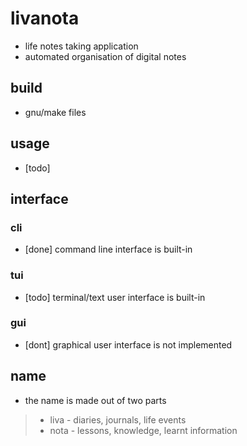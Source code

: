 # livanota

- life notes taking application
- automated organisation of digital notes

## build

- gnu/make files

## usage

- [todo]

## interface

### cli

- [done] command line interface is built-in

### tui

- [todo] terminal/text user interface is built-in

### gui

- [dont] graphical user interface is not implemented

## name

- the name is made out of two parts
> - liva - diaries, journals, life events
> - nota - lessons, knowledge, learnt information
